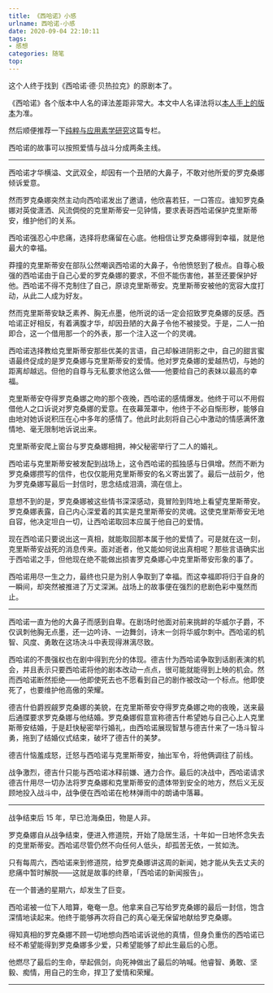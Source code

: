 ```yaml
---
title: 《西哈诺》小感
urlname: 西哈诺-小感
date: 2020-09-04 22:10:11
tags:
- 感想
categories: 随笔
top:
---
```


这个人终于找到《西哈诺·德·贝热拉克》的原剧本了。

《西哈诺》各个版本中人名的译法差距非常大。本文中人名译法将以[本人手上的版本](cyrano.epub)为准。

然后顺便推荐一下[纯粹与应用素学研究](https://zhuanlan.zhihu.com/c_1247166150372421632)这篇专栏。

<!-- more -->

西哈诺的故事可以按照爱情与战斗分成两条主线。

-----

西哈诺才华横溢、文武双全，却因有一个丑陋的大鼻子，不敢对他所爱的罗克桑娜倾诉爱意。

然而罗克桑娜突然主动向西哈诺发出了邀请，他欣喜若狂，一口答应。谁知罗克桑娜对英俊潇洒、风流倜傥的克里斯蒂安一见钟情，要求表哥西哈诺保护克里斯蒂安，维护他们的关系。

西哈诺强忍心中悲痛，选择将悲痛留在心底。他相信让罗克桑娜得到幸福，就是他最大的幸福。

莽撞的克里斯蒂安在部队公然嘲讽西哈诺的大鼻子，令他愤怒到了极点。自尊心极强的西哈诺由于自己心爱的罗克桑娜的要求，不但不能伤害他，甚至还要保护好他。西哈诺不得不克制住了自己，原谅克里斯蒂安。克里斯蒂安被他的宽容大度打动，从此二人成为好友。

然而克里斯蒂安缺乏素养、胸无点墨，他所说的话一定会招致罗克桑娜的反感。西哈诺正好相反，有着满腹才华，却因丑陋的大鼻子令他不被接受。于是，二人一拍即合，这一个借用那一个的外表，那一个注入这一个的灵魂。

西哈诺选择教给克里斯蒂安那些优美的言语，自己却躲进阴影之中，自己的甜言蜜语最终促成的是罗克桑娜与克里斯蒂安的爱情。他对罗克桑娜的爱越热切，与她的距离却越远。但他的自尊与无私要求他这么做——他要给自己的表妹以最高的幸福。

克里斯蒂安夺得罗克桑娜之吻的那个夜晚，西哈诺的感情爆发。他终于可以不用假借他人之口诉说对罗克桑娜的爱意。在夜幕笼罩中，他终于不必自惭形秽，能够自由地对她诉说积压在心中多年的感情了。他此时此刻将自己心中激动的情感满怀激情地、毫无限制地诉说出来。

克里斯蒂安爬上窗台与罗克桑娜相拥，神父秘密举行了二人的婚礼。

西哈诺与克里斯蒂安被发配到战场上，这令西哈诺的孤独感与日俱增。然而不断为罗克桑娜攒写的信件，也仅仅能用克里斯蒂安的名义寄出罢了。最后一战前夕，他为罗克桑娜写最后一封信时，思念结成泪滴，滴在信上。

意想不到的是，罗克桑娜被这些情书深深感动，竟冒险到阵地上看望克里斯蒂安。罗克桑娜表露，自己内心深爱着的其实是克里斯蒂安的灵魂。这使克里斯蒂安无地自容，他决定坦白一切，让西哈诺取回本应属于他自己的爱情。

现在西哈诺只要说出这一真相，就能取回那本属于他的爱情了。可是就在这一刻，克里斯蒂安战死的消息传来。面对逝者，他又能如何说出真相呢？那些言语确实出于西哈诺之手，但他现在绝不能做出损害罗克桑娜心中克里斯蒂安形象的事了。

西哈诺用尽一生之力，最终也只是为别人争取到了幸福。而这幸福即将归于自身的一瞬间，却突然被推进了万丈深渊。战场上的故事便在强烈的悲剧色彩中戛然而止。

-----

西哈诺一直为他的大鼻子而感到自卑。在剧场时他面对前来挑衅的华威尔子爵，不仅讽刺他胸无点墨，还一边吟诗、一边舞剑，诗末一剑将华威尔刺中。西哈诺的机智、风度、勇敢在这场决斗中表现得淋漓尽致。

西哈诺的不畏强权也在剧中得到充分的体现。德吉什为西哈诺争取到话剧表演的机会，并且表示只要西哈诺将他的剧本改动一点点，很可能就能得到上映的机会。然而西哈诺断然拒绝——他即使死去也不愿看到自己的剧作被改动一个标点。他即使死了，也要维护他高傲的荣耀。

德吉什伯爵觊觎罗克桑娜的美貌，在克里斯蒂安夺得罗克桑娜之吻的夜晚，送来最后通牒要求罗克桑娜与他结婚。罗克桑娜假意宣称德吉什希望她与自己心上人克里斯蒂安结婚，于是赶快秘密举行婚礼，由西哈诺展现智慧与德吉什来了一场斗智斗勇，拖到了结婚仪式结束，破坏了德吉什的美梦。

德吉什恼羞成怒，迁怒与西哈诺与克里斯蒂安，抽出军令，将他俩调往了前线。

战争激烈，德吉什只能与西哈诺冰释前嫌、通力合作。最后的决战中，西哈诺请求德吉什用尽一切办法将罗克桑娜和克里斯蒂安的遗体带到安全的地方，然后义无反顾地投入战斗中，战争便在西哈诺在枪林弹雨中的朗诵中落幕。

-----

战争结束后 15 年，早已沧海桑田，物是人非。

罗克桑娜自从战争结束，便进入修道院，开始了隐居生活，十年如一日地怀念失去的克里斯蒂安。西哈诺尽管仍然不向任何人低头，却孤苦无依，一贫如洗。

只有每周六，西哈诺来到修道院，给罗克桑娜讲这周的新闻，她才能从失去丈夫的悲痛中暂时解脱——这就是故事的终章，「西哈诺的新闻报告」。

在一个普通的星期六，却发生了巨变。

西哈诺被一位下人暗算，奄奄一息。他拿来自己写给罗克桑娜的最后一封信，饱含深情地读起来。他终于能够再次将自己的真心毫无保留地献给罗克桑娜。

得知真相的罗克桑娜不顾一切地想向西哈诺诉说他的真情，但身负重伤的西哈诺已经不希望能得到罗克桑娜多少爱，只希望能够了却此生最后的心愿。

他燃尽了最后的生命，举起佩剑，向死神做出了最后的呐喊。他睿智、勇敢、坚毅、痴情，用自己的生命，捍卫了爱情和荣耀。

-----

